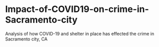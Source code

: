 # Impact-of-COVID19-on-crime-in-Sacramento-city
Analysis of how COVID-19 and shelter in place has effected the crime in Sacramento city, CA
